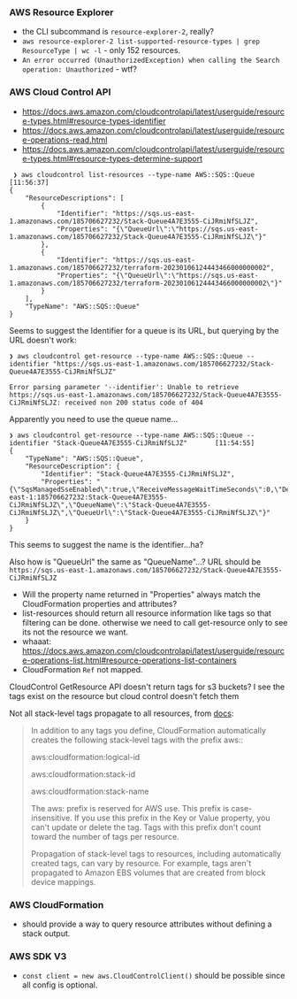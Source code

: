 ### AWS Resource Explorer

- the CLI subcommand is `resource-explorer-2`, really?
- `aws resource-explorer-2 list-supported-resource-types | grep ResourceType | wc -l` - only 152 resources.
- `An error occurred (UnauthorizedException) when calling the Search operation: Unauthorized` - wtf?

### AWS Cloud Control API

- https://docs.aws.amazon.com/cloudcontrolapi/latest/userguide/resource-types.html#resource-types-identifier
- https://docs.aws.amazon.com/cloudcontrolapi/latest/userguide/resource-operations-read.html
- https://docs.aws.amazon.com/cloudcontrolapi/latest/userguide/resource-types.html#resource-types-determine-support

```console
 ❯ aws cloudcontrol list-resources --type-name AWS::SQS::Queue                                                     [11:56:37]
{
    "ResourceDescriptions": [
        {
            "Identifier": "https://sqs.us-east-1.amazonaws.com/185706627232/Stack-Queue4A7E3555-CiJRmiNfSLJZ",
            "Properties": "{\"QueueUrl\":\"https://sqs.us-east-1.amazonaws.com/185706627232/Stack-Queue4A7E3555-CiJRmiNfSLJZ\"}"
        },
        {
            "Identifier": "https://sqs.us-east-1.amazonaws.com/185706627232/terraform-20230106124443466000000002",
            "Properties": "{\"QueueUrl\":\"https://sqs.us-east-1.amazonaws.com/185706627232/terraform-20230106124443466000000002\"}"
        }
    ],
    "TypeName": "AWS::SQS::Queue"
}
```

Seems to suggest the Identifier for a queue is its URL, but querying by the URL doesn't work:

```console
❯ aws cloudcontrol get-resource --type-name AWS::SQS::Queue --identifier "https://sqs.us-east-1.amazonaws.com/185706627232/Stack-Queue4A7E3555-CiJRmiNfSLJZ"

Error parsing parameter '--identifier': Unable to retrieve https://sqs.us-east-1.amazonaws.com/185706627232/Stack-Queue4A7E3555-CiJRmiNfSLJZ: received non 200 status code of 404
```

Apparently you need to use the queue name...

```console
❯ aws cloudcontrol get-resource --type-name AWS::SQS::Queue --identifier "Stack-Queue4A7E3555-CiJRmiNfSLJZ"       [11:54:55]
{
    "TypeName": "AWS::SQS::Queue",
    "ResourceDescription": {
        "Identifier": "Stack-Queue4A7E3555-CiJRmiNfSLJZ",
        "Properties": "{\"SqsManagedSseEnabled\":true,\"ReceiveMessageWaitTimeSeconds\":0,\"DelaySeconds\":0,\"MessageRetentionPeriod\":345600,\"MaximumMessageSize\":262144,\"VisibilityTimeout\":30,\"Arn\":\"arn:aws:sqs:us-east-1:185706627232:Stack-Queue4A7E3555-CiJRmiNfSLJZ\",\"QueueName\":\"Stack-Queue4A7E3555-CiJRmiNfSLJZ\",\"QueueUrl\":\"Stack-Queue4A7E3555-CiJRmiNfSLJZ\"}"
    }
}
```

This seems to suggest the name is the identifier...ha?

Also how is "QueueUrl" the same as "QueueName"...? URL should be `https://sqs.us-east-1.amazonaws.com/185706627232/Stack-Queue4A7E3555-CiJRmiNfSLJZ`

- Will the property name returned in "Properties" always match the CloudFormation properties and attributes?
- list-resources should return all resource information like tags so that filtering can be done. otherwise we need to call get-resource only to see its not the resource we want.
- whaaat: https://docs.aws.amazon.com/cloudcontrolapi/latest/userguide/resource-operations-list.html#resource-operations-list-containers
- CloudFormation `Ref` not mapped.


CloudControl GetResource API doesn't return tags for s3 buckets? I see the tags exist on the resource but cloud control doesn't fetch them

Not all stack-level tags propagate to all resources, from [docs](https://docs.aws.amazon.com/AWSCloudFormation/latest/UserGuide/aws-properties-resource-tags.html):

> In addition to any tags you define, CloudFormation automatically creates the following stack-level tags with the prefix aws::
>
> aws:cloudformation:logical-id
>
> aws:cloudformation:stack-id
>
> aws:cloudformation:stack-name
>
> The aws: prefix is reserved for AWS use. This prefix is case-insensitive. If you use this prefix in the Key or Value property, you can't update or delete the tag. Tags with this prefix don't count toward the number of tags per resource.
> 
> Propagation of stack-level tags to resources, including automatically created tags, can vary by resource. For example, tags aren't propagated to Amazon EBS volumes that are created from block device mappings.



### AWS CloudFormation

- should provide a way to query resource attributes without defining a stack output.

### AWS SDK V3

- `const client = new aws.CloudControlClient()` should be possible since all config is optional.